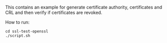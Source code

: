 This contains an example for generate certificate authority, certificates and CRL and then verify if 
certificates are revoked.

How to run:

    cd ssl-test-openssl
    ./script.sh